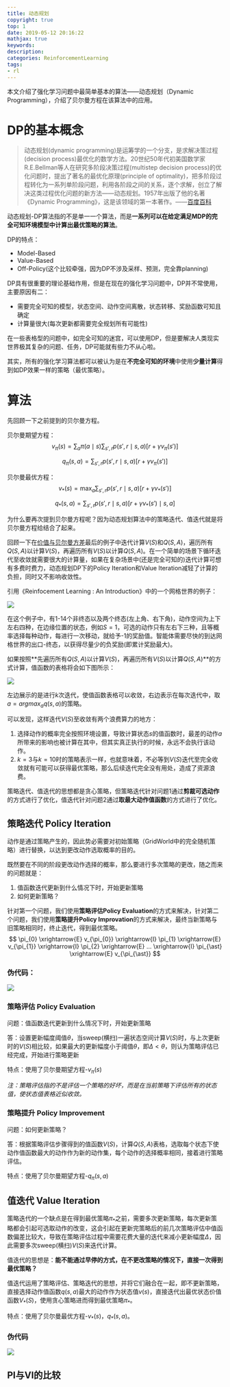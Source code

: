 ```yaml
---
title: 动态规划
copyright: true
top: 1
date: 2019-05-12 20:16:22
mathjax: true
keywords: 
description: 
categories: ReinforcementLearning
tags:
- rl
---
```


本文介绍了强化学习问题中最简单基本的算法——动态规划（Dynamic Programming），介绍了贝尔曼方程在该算法中的应用。

<!--more-->

# DP的基本概念

> 动态规划(dynamic programming)是运筹学的一个分支，是求解决策过程(decision process)最优化的数学方法。20世纪50年代初美国数学家R.E.Bellman等人在研究多阶段决策过程(multistep decision process)的优化问题时，提出了著名的最优化原理(principle of optimality)，把多阶段过程转化为一系列单阶段问题，利用各阶段之间的关系，逐个求解，创立了解决这类过程优化问题的新方法——动态规划。1957年出版了他的名著《Dynamic Programming》，这是该领域的第一本著作。——[百度百科]([https://baike.baidu.com/item/%E5%8A%A8%E6%80%81%E8%A7%84%E5%88%92/529408?fr=aladdin](https://baike.baidu.com/item/动态规划/529408?fr=aladdin))

动态规划-DP算法指的不是单一一个算法，而是**一系列可以在给定满足MDP的完全可知环境模型中计算出最优策略的算法**。

DP的特点：

- Model-Based
- Value-Based
- Off-Policy(这个比较牵强，因为DP不涉及采样、预测，完全靠planning)

DP具有很重要的理论基础作用，但是在现在的强化学习问题中，DP并不常使用，主要原因有二：

- 需要完全可知的模型，状态空间、动作空间离散，状态转移、奖励函数可知且确定
- 计算量很大(每次更新都需要完全规划所有可能性)

在一些表格型的问题中，如完全可知的迷宫，可以使用DP，但是要解决人类现实世界极其复杂的问题、任务，DP可能就有些力不从心啦。

其实，所有的强化学习算法都可以被认为是在**不完全可知的环境**中使用**少量计算**得到如DP效果一样的策略（最优策略）。

# 算法

先回顾一下之前提到的贝尔曼方程。

贝尔曼期望方程：
$$
v_{\pi}(s) =\sum_{a}\pi(a\mid s)\sum_{s',r}p(s',r \mid s,a)\left[r+\gamma v_{\pi}(s')\right]
$$

$$
q_{\pi}(s,a) =\sum_{s',r}p(s',r \mid s,a)\left[r+\gamma v_{\pi}(s')\right]
$$

贝尔曼最优方程：
$$
v_{*}(s) =\max_{a}\sum_{s',r}p(s',r\mid s,a)\left[r+\gamma v_{*}(s')\right]
$$

$$
q_{*}(s,a) =\sum_{s',r}p(s',r\mid s,a)\left[r+\gamma v_{*}(s')\mid s,a\right]
$$

为什么要再次提到贝尔曼方程呢？因为动态规划算法中的策略迭代、值迭代就是将贝尔曼方程给结合了起来。

回顾一下在[价值与贝尔曼方差](./价值与贝尔曼方程.html)最后的例子中迭代计算$V(S)$和$Q(S,A)$，遍历所有$Q(S,A)$以计算$V(S)$，再遍历所有$V(S)$以计算$Q(S,A)$。在一个简单的场景下循环迭代至收敛就需要很大的计算量，如果在复杂场景中(还是完全可知的)迭代计算可想有多费时费力，动态规划DP下的Policy Iteration和Value Iteration减轻了计算的负担，同时又不影响收敛性。

引用《Reinfocement Learning : An Introduction》中的一个网格世界的例子：

![](./dynamic-programming/gridworld.png)

在这个例子中，有1-14个非终态以及两个终态(左上角、右下角)，动作空间为上下左右四种，在边缘位置的状态，例如$S=1$，可选的动作只有左右下三种，且等概率选择每种动作，每进行一次移动，就给予-1的奖励值。智能体需要尽快的到达网格世界的出口-终态，以获得尽量少的负奖励(即累计奖励最大)。

如果按照**先遍历所有$Q(S,A)$以计算$V(S)$，再遍历所有$V(S)$以计算$Q(S,A)$**的方式计算，值函数的表格将会如下图所示：

![](./dynamic-programming/iteration.png)

左边展示的是进行$k$次迭代，使值函数表格可以收敛，右边表示在每次迭代中，取$a=argmax_{a}q(s,a)$的策略。

可以发现，这样迭代$V(S)$至收敛有两个浪费算力的地方：

1. 选择动作的概率完全按照环境设置，导致计算状态$s$的值函数时，最差的动作$a$所带来的影响也被计算在其中，但其实真正执行的时候，永远不会执行该动作。
2. $k=3$与$k=10$时的策略表示一样，也就意味着，不必等到$V(S)$迭代至完全收敛就有可能可以获得最优策略，那么后续迭代完全没有用处，造成了资源浪费。

策略迭代、值迭代的思想都是贪心策略，但策略迭代针对问题1通过**剪裁可选动作**的方式进行了优化，值迭代针对问题2通过**取最大动作值函数**的方式进行了优化。

## 策略迭代 Policy Iteration

动作是通过策略产生的，因此势必需要对初始策略（GridWorld中的完全随机策略）进行替换，以达到更改动作选取概率的目的。

既然要在不同的阶段更改动作选择的概率，那么要进行多次策略的更改，随之而来的问题就是：

1. 值函数迭代更新到什么情况下时，开始更新策略
2. 如何更新策略？

针对第一个问题，我们使用**策略评估Policy Evaluation**的方式来解决，针对第二个问题，我们使用**策略提升Policy Improvation**的方式来解决，最终当新策略与旧策略相同时，终止迭代，得到最优策略。
$$
\pi_{0} \xrightarrow{E} v_{\pi_{0}} \xrightarrow{I} \pi_{1} \xrightarrow{E} v_{\pi_{1}} \xrightarrow{I} \pi_{2} \xrightarrow{E} ... \xrightarrow{I} \pi_{\ast} \xrightarrow{E} v_{\pi_{\ast}}
$$

### 伪代码：

![](./dynamic-programming/pi.png)

### 策略评估 Policy Evaluation

问题：值函数迭代更新到什么情况下时，开始更新策略

答：设置更新幅度阈值$\theta$，当sweep(横扫)一遍状态空间计算$V(S)$时，与上次更新时的$V(S)$相比较，如果最大的更新幅度小于阈值$\theta$，即$\Delta \lt \theta$，则认为策略评估已经完成，开始进行策略更新

特点：使用了贝尔曼期望方程-$v_{\pi}(s)$

*注：策略评估指的不是评估一个策略的好坏，而是在当前策略下评估所有的状态值，使状态值表格近似收敛。*

### 策略提升 Policy Improvement

问题：如何更新策略？

答：根据策略评估步骤得到的值函数$V(S)$，计算$Q(S,A)$表格，选取每个状态下使动作值函数最大的动作作为新的动作集，每个动作的选择概率相同，接着进行策略评估。

特点：使用了贝尔曼期望方程-$q_{\pi}(s,a)$

## 值迭代 Value Iteration

策略迭代的一个缺点是在得到最优策略$\pi_{\ast}$之前，需要多次更新策略，每次更新策略都会引起可选取动作的改变，这会引起在更新完策略后的前几次策略评估中值函数偏差比较大，导致在策略评估过程中需要花费大量的迭代来减小更新幅度$\Delta$，因此需要多次sweep(横扫)$V(S)$来迭代计算。

值迭代的思想是：**能不能通过早停的方式，在不更改策略的情况下，直接一次得到最优策略？**

值迭代运用了策略评估、策略迭代的思想，并将它们融合在一起，即不更新策略，直接选择动作值函数$q(s,a)$最大的动作作为状态值$v(s)$，直接迭代出最优状态价值函数$V_{\ast}(S)$，使用贪心策略进而得到最优策略$\pi_{\ast}$。

特点：使用了贝尔曼最优方程-$v_{\ast}(s)，q_{\ast}(s,a)$。

### 伪代码

![](./dynamic-programming/vi.png)

## PI与VI的比较



